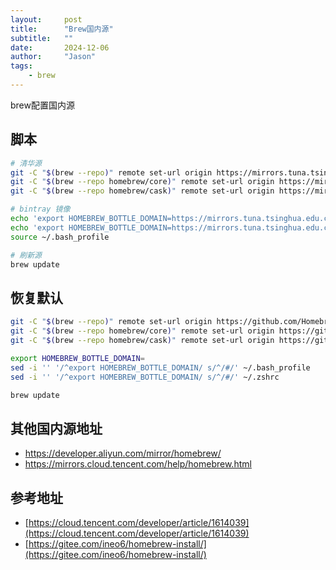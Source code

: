 ```yaml
---
layout:     post
title:      "Brew国内源"
subtitle:   ""
date:       2024-12-06
author:     "Jason"
tags:
    - brew
---
```


brew配置国内源



## 脚本

```sh
# 清华源
git -C "$(brew --repo)" remote set-url origin https://mirrors.tuna.tsinghua.edu.cn/git/homebrew/brew.git
git -C "$(brew --repo homebrew/core)" remote set-url origin https://mirrors.tuna.tsinghua.edu.cn/git/homebrew/homebrew-core.git
git -C "$(brew --repo homebrew/cask)" remote set-url origin https://mirrors.tuna.tsinghua.edu.cn/git/homebrew/homebrew-cask.git

# bintray 镜像
echo 'export HOMEBREW_BOTTLE_DOMAIN=https://mirrors.tuna.tsinghua.edu.cn/homebrew-bottles' >> ~/.zshrc
echo 'export HOMEBREW_BOTTLE_DOMAIN=https://mirrors.tuna.tsinghua.edu.cn/homebrew-bottles' >> ~/.bash_profile
source ~/.bash_profile

# 刷新源
brew update
```


## 恢复默认

```sh
git -C "$(brew --repo)" remote set-url origin https://github.com/Homebrew/brew.git
git -C "$(brew --repo homebrew/core)" remote set-url origin https://github.com/Homebrew/homebrew-core.git
git -C "$(brew --repo homebrew/cask)" remote set-url origin https://github.com/Homebrew/homebrew-cask

export HOMEBREW_BOTTLE_DOMAIN=
sed -i '' '/^export HOMEBREW_BOTTLE_DOMAIN/ s/^/#/' ~/.bash_profile
sed -i '' '/^export HOMEBREW_BOTTLE_DOMAIN/ s/^/#/' ~/.zshrc

brew update
```

## 其他国内源地址

- https://developer.aliyun.com/mirror/homebrew/
- https://mirrors.cloud.tencent.com/help/homebrew.html


## 参考地址

- [https://cloud.tencent.com/developer/article/1614039](https://cloud.tencent.com/developer/article/1614039)
- [https://gitee.com/ineo6/homebrew-install/](https://gitee.com/ineo6/homebrew-install/)

